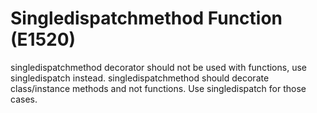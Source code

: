 # Singledispatchmethod Function (E1520)

singledispatchmethod decorator should not be used with functions, use
singledispatch instead. singledispatchmethod should decorate
class/instance methods and not functions. Use singledispatch for those
cases.
